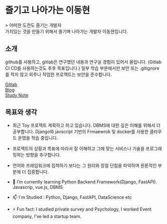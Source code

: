 <h1>즐기고 나아가는 이동현</h1>
> 어떠한 도전도 즐기는 개발자
<br>
가치있는 것을 만들기 위해서 즐기며 나아가는 개발자 이동현입니다.

<h2>소개</h2>
github를 사용하고, gitlab은 연구했던 내용과 연구실 경험이 있어서 올립니다. (Gitlab CI CD를 사용하는것도 추후 목표입니다.)
일부 학습 부분에서만 보안 또는 .gitignore를 적지 않고 외주나 작업한 프로젝트는 보안을 준수합니다.


[Gitlab](https://gitlab.com/Dalsa)<br>
[Blog](https://hyeonproject.medium.com)<br>
[Study Note](https://www.notion.so/hyeonproject/Restart-Programmer-cd3bfb8570d643de982f8eca557519af)

<h2>목표와 생각</h2>

- 최근 Toy 프로젝트 계획하고 하고 있습니다. DBMS에 대한 깊은 이해를 위해서 더 공부합니다. Django와 javscript 기반의 Frmaewrok 및 docker를 사용한 클라우드 운영을 학습 중입니다.
- 프로젝트의 상황과 목표에 따라서 잘 이해하고 그에 맞는 서비스나 기술을 프로그래밍하는 방향을 추구합니다.
- 언어와 프레임워크에 집착하기 보다는 그 원리와 장점 단점을 파악하며 원론적인 부분에 더 집중합니다.

- 🌱 I’m currently learning Python Backend Framework(Django, FastAPI). Javascrip, vue.js, DBMS
- 📫 I`m Studied :  Python, Django, FastAPI, DataScience etc
- ⚡ Fun fact: I studied private survey and Psychology, I worked Event company, I've led a startup team.
 <!-- - Fun homepage : http://community.bigdatalab.kro.kr/community/ (server crash.. ㅠㅠ) -->
<!--
**Hyeonproject/Hyeonproject** is a ✨ _special_ ✨ repository because its `README.md` (this file) appears on your GitHub profile.

Here are some ideas to get you started:

- 🔭 I’m currently working on ...
- 🌱 I’m currently learning ...
- 👯 I’m looking to collaborate on ...
- 🤔 I’m looking for help with ...
- 💬 Ask me about ...
- 📫 How to reach me: ...
- 😄 Pronouns: ...
- ⚡ Fun fact: ...
-->
